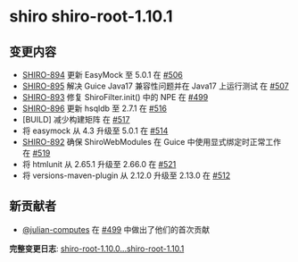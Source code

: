 # shiro shiro-root-1.10.1

## 变更内容

- [SHIRO-894](https://issues.apache.org/jira/browse/SHIRO-894) 更新 EasyMock 至 5.0.1 在 [#506](https://github.com/apache/shiro/pull/506)
- [SHIRO-895](https://issues.apache.org/jira/browse/SHIRO-895) 解决 Guice Java17 兼容性问题并在 Java17 上运行测试 在 [#507](https://github.com/apache/shiro/pull/507)
- [SHIRO-893](https://issues.apache.org/jira/browse/SHIRO-893) 修复 ShiroFilter.init() 中的 NPE 在 [#499](https://github.com/apache/shiro/pull/499)
- [SHIRO-896](https://issues.apache.org/jira/browse/SHIRO-896) 更新 hsqldb 至 2.7.1 在 [#516](https://github.com/apache/shiro/pull/516)
- [BUILD] 减少构建矩阵 在 [#517](https://github.com/apache/shiro/pull/517)
- 将 easymock 从 4.3 升级至 5.0.1 在 [#514](https://github.com/apache/shiro/pull/514)
- [SHIRO-892](https://issues.apache.org/jira/browse/SHIRO-892) 确保 ShiroWebModules 在 Guice 中使用显式绑定时正常工作 在 [#519](https://github.com/apache/shiro/pull/519)
- 将 htmlunit 从 2.65.1 升级至 2.66.0 在 [#521](https://github.com/apache/shiro/pull/521)
- 将 versions-maven-plugin 从 2.12.0 升级至 2.13.0 在 [#512](https://github.com/apache/shiro/pull/512)

## 新贡献者

- [@julian-computes](https://github.com/julian-computes) 在 [#499](https://github.com/apache/shiro/pull/499) 中做出了他们的首次贡献

**完整变更日志**: [shiro-root-1.10.0...shiro-root-1.10.1](https://github.com/apache/shiro/compare/shiro-root-1.10.0...shiro-root-1.10.1)
```